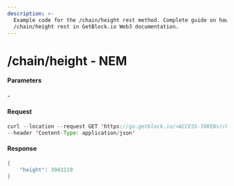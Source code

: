 ```yaml
---
description: >-
  Example code for the /chain/height rest method. Сomplete guide on how to use
  /chain/height rest in GetBlock.io Web3 documentation.
---
```


# /chain/height - NEM

#### Parameters

\-

#### Request

```java
curl --location --request GET 'https://go.getblock.io/<ACCESS-TOKEN>/chain/height' \
--header 'Content-Type: application/json'
```

#### Response

```java
{
    "height": 3943119
}
```
